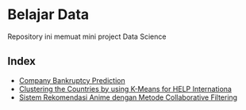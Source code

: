 # Belajar Data

Repository ini memuat mini project Data Science

## Index
- [Company Bankruptcy Prediction](https://github.com/RaisGG/Belajar-data/tree/main/Company_Bankruptcy_Prediction)
- [Clustering the Countries by using K-Means for HELP Internationa](https://github.com/RaisGG/Belajar-data/tree/main/Clustering%20the%20Countries%20by%20using%20K-Means%20for%20HELP%20Internationa)
- [Sistem Rekomendasi Anime dengan Metode Collaborative Filtering](https://github.com/RaisGG/Mini-Project/tree/main/Sistem%20Rekomendasi%20Anime%20dengan%20Metode%20Collaborative%20Filtering)

